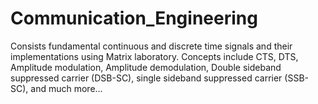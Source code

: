 # Communication_Engineering
Consists fundamental continuous and discrete time signals and their implementations using Matrix laboratory. Concepts include CTS, DTS, Amplitude modulation, Amplitude demodulation, Double sideband suppressed carrier (DSB-SC), single sideband suppressed carrier (SSB-SC), and much more...
